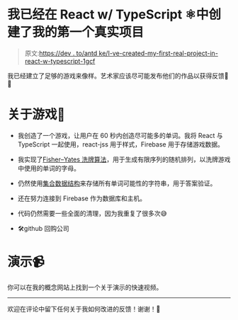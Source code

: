 # 我已经在 React w/ TypeScript ⚛️中创建了我的第一个真实项目

> 原文:[https://dev . to/antd ke/I-ve-created-my-first-real-project-in-react-w-typescript-1gcf](https://dev.to/antdke/i-ve-created-my-1st-real-project-in-react-w-typescript-1gcf)

我已经建立了足够的游戏来像样。艺术家应该尽可能发布他们的作品以获得反馈🎨🤘

# [](#about-the-game)关于游戏🎲

*   我创造了一个游戏，让用户在 60 秒内创造尽可能多的单词。我将 React 与 TypeScript 一起使用，react-jss 用于样式，Firebase 用于存储游戏数据。

*   我实现了[Fisher–Yates 洗牌算法](https://en.wikipedia.org/wiki/Fisher%E2%80%93Yates_shuffle)，用于生成有限序列的随机排列，以洗牌游戏中使用的单词的字母。

*   仍然使用[集合数据结构](https://flaviocopes.com/javascript-data-structures-set/)来存储所有单词可能性的字符串，用于答案验证。

*   还在努力连接到 Firebase 作为数据库和主机。

*   代码仍然需要一些全面的清理，因为我重复了很多次😅

*   🛠️github 回购公司

# [](#demo)演示📹

你可以在我的概念网站上找到一个关于演示的快速视频。

* * *

欢迎在评论中留下任何关于我如何改进的反馈！谢谢！🎉